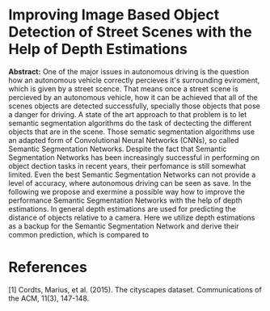 #  Improving Image Based Object Detection of Street Scenes with the Help of Depth Estimations
**Abstract:** One of the major issues in autonomous driving is the question how an autonomous vehicle correctly percieves it's surrounding eviroment, which is given by a street scence. That means once a street scene is percieved  by an autonomous vehicle, how it can be achieved that all of the scenes objects are detected successfully, specially those objects that pose a danger for driving. A state of the art approach to that problem is to let semantic segmentation algorithms do the task of dectecting the different objects that are in the scene. Those sematic segmentation algorithms use an adapted form of Convolutional Neural Networks (CNNs), so called Semantic Segmentation Networks. Despite the fact that Semantic Segmentation Networks has been increasingly successful in performing on object dection tasks in recent years, their perfomance is still somewhat limited. Even the best Semantic Segmentation Networks can not provide a level of accuracy, where autonomous driving can be seen as save.
In the following we propose and exermine a possible way how to improve the performance Semantic Segmentation Networks with the help of depth estimations. In general depth estimations are used for predicting the distance of objects relative to a camera. Here we utilize depth estimations as a backup for the Semantic Segmentation Network and derive their common prediction, which is compared to 
#  References
<a id="1">[1]</a> 
Cordts, Marius, et al. (2015). 
The cityscapes dataset.
Communications of the ACM, 11(3), 147-148.
